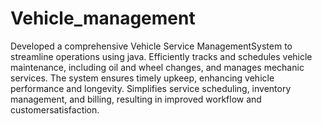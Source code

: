 # Vehicle_management

Developed a comprehensive Vehicle Service ManagementSystem to streamline operations using java. Efficiently tracks and schedules vehicle maintenance, including oil and wheel changes, and manages mechanic services. The system ensures timely upkeep, enhancing vehicle performance and longevity. Simplifies service scheduling, inventory management, and billing, resulting in improved workflow and customersatisfaction.
